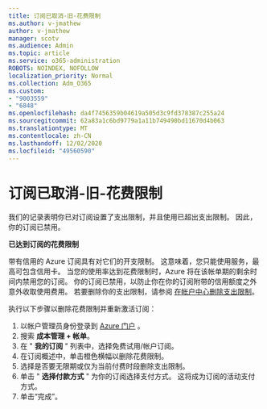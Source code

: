 ```yaml
---
title: 订阅已取消-旧-花费限制
ms.author: v-jmathew
author: v-jmathew
manager: scotv
ms.audience: Admin
ms.topic: article
ms.service: o365-administration
ROBOTS: NOINDEX, NOFOLLOW
localization_priority: Normal
ms.collection: Adm_O365
ms.custom:
- "9003559"
- "6848"
ms.openlocfilehash: da4f7456359b04619a505d3c9fd378387c255a24
ms.sourcegitcommit: 62a83a1c6bd9779a1a11b749490bd11670d4b063
ms.translationtype: MT
ms.contentlocale: zh-CN
ms.lasthandoff: 12/02/2020
ms.locfileid: "49560590"
---
```

# <a name="subscription-cancelled---legacy---spending-limit"></a>订阅已取消-旧-花费限制

我们的记录表明你已对订阅设置了支出限制，并且使用已超出支出限制。 因此，你的订阅已禁用。

**已达到订阅的花费限制**

带有信用的 Azure 订阅具有对它们的开支限制。 这意味着，您只能使用服务，最高可包含信用卡。 当您的使用率达到花费限制时，Azure 将在该帐单期的剩余时间内禁用您的订阅。 你的订阅已禁用，以防止你在你的订阅附带的信用额度之外意外收取使用费用。 若要删除你的支出限制，请参阅 [在帐户中心删除支出限制](https://docs.microsoft.com/azure/cost-management-billing/manage/spending-limit#remove)。

执行以下步骤以删除花费限制并重新激活订阅：

1. 以帐户管理员身份登录到 [Azure 门户](https://portal.azure.com/) 。
2. 搜索 **成本管理 + 帐单**。
3. 在 " **我的订阅** " 列表中，选择免费试用/帐户订阅。
4. 在订阅概述中，单击橙色横幅以删除花费限制。
5. 选择是否要无限期或仅为当前付费时段删除支出限制。
6. 单击 " **选择付款方式** " 为你的订阅选择支付方式。 这将成为订阅的活动支付方式。
7. 单击“完成”。
